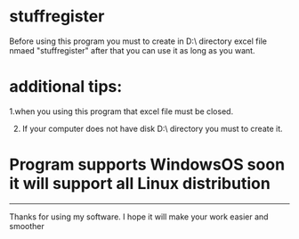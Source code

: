 # stuffregister

 Before using this program you must to create in D:\ directory excel file nmaed "stuffregister"
 after that you can use it as long as you want.

# additional tips:
 1.when you using this program that excel file must be closed.

 2. If your computer does not have disk D:\ directory you must to create it.

# Program supports WindowsOS soon it will support all Linux distribution 
___________________________________________________________________________

 Thanks for using my  software.
 I hope it will make your work easier and smoother 

